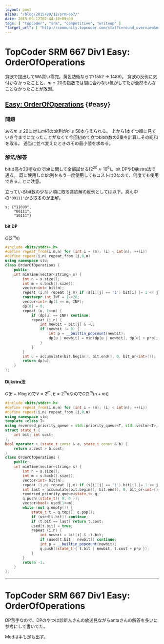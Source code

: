 ```yaml
---
layout: post
alias: "/blog/2015/09/12/srm-667/"
date: 2015-09-12T02:44:18+09:00
tags: [ "topcoder", "srm", "competitive", "writeup" ]
"target_url": [ "http://community.topcoder.com/stat?c=round_overview&er=5&rd=16547" ]
---
```


# TopCoder SRM 667 Div1 Easy: OrderOfOperations

貪欲で提出してWA貰い零完。黄色防衛ならず(1552 -> 1489)。
貪欲の反例に気付かなかったことと、$m \le 20$の指数では間に合わない気がしてたが全然そんなことなかったことが敗因。

<!-- more -->

## [Easy: OrderOfOperations](http://community.topcoder.com/stat?c=problem_statement&pm=13987&rd=16547) {#easy}

### 問題

ある$m \le 20$に対し$m$桁のbit列が$n \le 50$本与えられる。
上から1本ずつ順に見ていき今までに立ったことがなくて今回初めて立つbitの数の2乗を計算しその総和を取る。
適当に並べ変えたときのその最小値を求める。

### 解法/解答

bitは高々20桁なのでbitに関して全部試せる($2^{20} \approx 10^6$)。bit DPやDijkstra法で通る。
既に使用したbit列をもう一度使用してもコストは0なので、何度でも使用できることに注意。

立っているbit数の少ない順に取る貪欲解の反例としては以下。真ん中の`"00111"`から取るのが正解。

``` plain
s: {"11000",
    "00111",
    "10111"}
```

#### bit DP

$O(2^mn)$

``` c++
#include <bits/stdc++.h>
#define repeat_from(i,m,n) for (int i = (m); (i) < int(n); ++(i))
#define repeat(i,n) repeat_from (i,0,n)
using namespace std;
class OrderOfOperations {
    public:
    int minTime(vector<string> s) {
        int n = s.size();
        int m = s.back().size();
        vector<int> bit(n);
        repeat (i,n) repeat (j,m) if (s[i][j] == '1') bit[i] |= 1 << j;
        constexpr int INF = 1<<28;
        vector<int> dp(1 << m, INF);
        dp[0] = 0;
        repeat (u, 1<<m) {
            if (dp[u] == INF) continue;
            repeat (j,n) {
                int newbit = bit[j] & ~u;
                if (newbit != 0) {
                    int p = __builtin_popcount(newbit);
                    dp[u | newbit] = min(dp[u | newbit], dp[u] + p*p);
                }
            }
        }
        int u = accumulate(bit.begin(), bit.end(), 0, bit_or<int>());
        return dp[u];
    }
};
```

#### Dijkstra法

$O(E + V\log V)$で$V = 2^m$, $E = 2^mn$なので$O(2^m(n + m))$

``` c++
#include <bits/stdc++.h>
#define repeat_from(i,m,n) for (int i = (m); (i) < int(n); ++(i))
#define repeat(i,n) repeat_from (i,0,n)
using namespace std;
template <class T>
using reversed_priority_queue = std::priority_queue<T, std::vector<T>, std::greater<T> >;
struct state_t {
    int bit; int cost;
};
bool operator > (state_t const & a, state_t const & b) {
    return a.cost > b.cost;
}
class OrderOfOperations {
    public:
    int minTime(vector<string> s) {
        int n = s.size();
        int m = s.back().size();
        vector<int> bit(n);
        repeat (i,n) repeat (j,m) if (s[i][j] == '1') bit[i] |= 1 << j;
        int last = accumulate(bit.begin(), bit.end(), 0, bit_or<int>());
        reversed_priority_queue<state_t> q;
        q.push((state_t){ 0, 0 });
        vector<bool> used(1<<m);
        while (not q.empty()) {
            state_t t = q.top(); q.pop();
            if (used[t.bit]) continue;
            if (t.bit == last) return t.cost;
            used[t.bit] = true;
            repeat (i,n) {
                int newbit = bit[i] & ~t.bit;
                if (used[t.bit | newbit]) continue;
                int p = __builtin_popcount(newbit);
                q.push((state_t){ t.bit | newbit, t.cost + p*p });
            }
        }
        return -1;
    }
};
```

---

# TopCoder SRM 667 Div1 Easy: OrderOfOperations

DP苦手なので、DPのやつは診断人さんの放送見ながらantaさんの解答を多いに参考にして書いてた。

Medは手も足も出ず。
